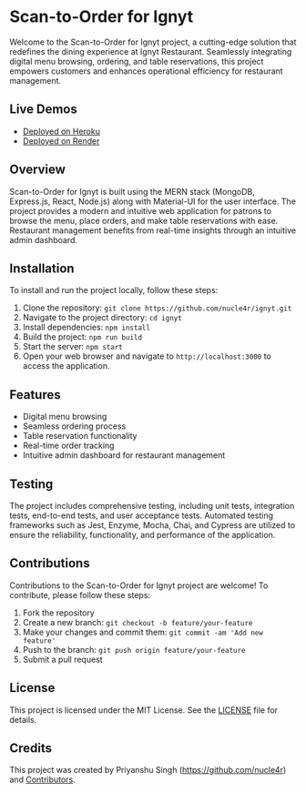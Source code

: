 # Scan-to-Order for Ignyt

Welcome to the Scan-to-Order for Ignyt project, a cutting-edge solution that redefines the dining experience at Ignyt Restaurant. Seamlessly integrating digital menu browsing, ordering, and table reservations, this project empowers customers and enhances operational efficiency for restaurant management.

## Live Demos

- [Deployed on Heroku](https://ignyt-1ae6dd688682.herokuapp.com/menu)
- [Deployed on Render](https://ignyt.onrender.com/menu)

## Overview

Scan-to-Order for Ignyt is built using the MERN stack (MongoDB, Express.js, React, Node.js) along with Material-UI for the user interface. The project provides a modern and intuitive web application for patrons to browse the menu, place orders, and make table reservations with ease. Restaurant management benefits from real-time insights through an intuitive admin dashboard.

## Installation

To install and run the project locally, follow these steps:

1. Clone the repository: `git clone https://github.com/nucle4r/ignyt.git`
2. Navigate to the project directory: `cd ignyt`
3. Install dependencies: `npm install`
4. Build the project: `npm run build`
5. Start the server: `npm start`
6. Open your web browser and navigate to `http://localhost:3000` to access the application.

## Features

- Digital menu browsing
- Seamless ordering process
- Table reservation functionality
- Real-time order tracking
- Intuitive admin dashboard for restaurant management

## Testing

The project includes comprehensive testing, including unit tests, integration tests, end-to-end tests, and user acceptance tests. Automated testing frameworks such as Jest, Enzyme, Mocha, Chai, and Cypress are utilized to ensure the reliability, functionality, and performance of the application.

## Contributions

Contributions to the Scan-to-Order for Ignyt project are welcome! To contribute, please follow these steps:

1. Fork the repository
2. Create a new branch: `git checkout -b feature/your-feature`
3. Make your changes and commit them: `git commit -am 'Add new feature'`
4. Push to the branch: `git push origin feature/your-feature`
5. Submit a pull request

## License

This project is licensed under the MIT License. See the [LICENSE](LICENSE) file for details.

## Credits

This project was created by Priyanshu Singh (https://github.com/nucle4r) and [Contributors](https://github.com/nucle4r/ignyt/graphs/contributors).

